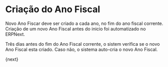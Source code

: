 <!-- add-breadcrumbs -->
# Criação do Ano Fiscal

Novo Ano Fiscar deve ser criado a cada ano, no fim do ano fiscal corrente. Criação de um novo Ano Fiscal antes do inicio foi automatizado no ERPNext.

Três dias antes do fim do Ano Fiscal corrente, o sistem verifica se o novo Ano Fiscal esta criado. Caso não, o sistema auto-cria o novo Ano Fiscal.

{next}
